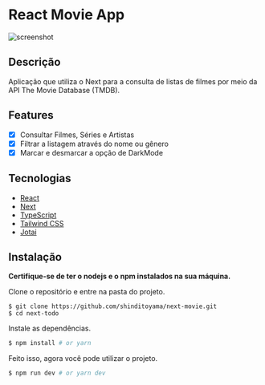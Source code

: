 # React Movie App

![screenshot](https://raw.githubusercontent.com/shinditoyama/next-movie/main/public/assets/movie.gif)

## Descrição

Aplicação que utiliza o Next para a consulta de listas de filmes por meio da API The Movie Database (TMDB).

## Features

- [x] Consultar Filmes, Séries e Artistas
- [x] Filtrar a listagem através do nome ou gênero
- [x] Marcar e desmarcar a opção de DarkMode

## Tecnologias

- [React](https://react.dev/)
- [Next](https://nextjs.org/)
- [TypeScript](https://www.typescriptlang.org/)
- [Tailwind CSS](https://tailwindcss.com/)
- [Jotai](https://jotai.org/)

## Instalação

**Certifique-se de ter o nodejs e o npm instalados na sua máquina.**

Clone o repositório e entre na pasta do projeto.

```
$ git clone https://github.com/shinditoyama/next-movie.git
$ cd next-todo
```

Instale as dependências.

```bash
$ npm install # or yarn
```

Feito isso, agora você pode utilizar o projeto.

```bash
$ npm run dev # or yarn dev
```
